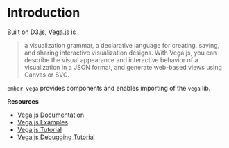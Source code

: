 # Introduction

Built on D3.js, Vega.js is

> a visualization grammar, a declarative language for creating, saving, and sharing interactive visualization designs. With Vega.js, you can describe the visual appearance and interactive behavior of a visualization in a JSON format, and generate web-based views using Canvas or SVG.

`ember-vega` provides components and enables importing of the `vega` lib.

**Resources**

* [Vega.js Documentation](https://vega.github.io/vega/docs/)
* [Vega.js Examples](https://vega.github.io/vega/examples/)
* [Vega.js Tutorial](https://vega.github.io/vega/tutorials/)
* [Vega.js Debugging Tutorial](http://vega.github.io/vega-tutorials/debugging/)
